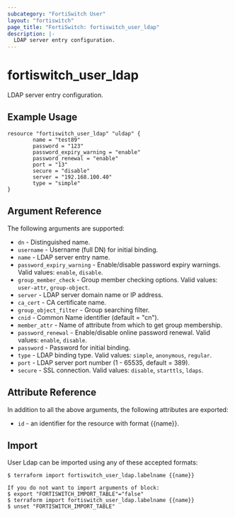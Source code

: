```yaml
---
subcategory: "FortiSwitch User"
layout: "fortiswitch"
page_title: "FortiSwitch: fortiswitch_user_ldap"
description: |-
  LDAP server entry configuration.
---
```


# fortiswitch_user_ldap
LDAP server entry configuration.

## Example Usage

```hcl
resource "fortiswitch_user_ldap" "uldap" {
        name = "test89"
        password = "123"
        password_expiry_warning = "enable"
        password_renewal = "enable"
        port = "13"
        secure = "disable"
        server = "192.168.100.40"
        type = "simple"
}
```

## Argument Reference

The following arguments are supported:

* `dn` - Distinguished name.
* `username` - Username (full DN) for initial binding.
* `name` - LDAP server entry name.
* `password_expiry_warning` - Enable/disable password expiry warnings. Valid values: `enable`, `disable`.
* `group_member_check` - Group member checking options. Valid values: `user-attr`, `group-object`.
* `server` - LDAP server domain name or IP address.
* `ca_cert` - CA certificate name.
* `group_object_filter` - Group searching filter.
* `cnid` - Common Name identifier (default = "cn").
* `member_attr` - Name of attribute from which to get group membership.
* `password_renewal` - Enable/disable online password renewal. Valid values: `enable`, `disable`.
* `password` - Password for initial binding.
* `type` - LDAP binding type. Valid values: `simple`, `anonymous`, `regular`.
* `port` - LDAP server port number (1 - 65535, default = 389).
* `secure` - SSL connection. Valid values: `disable`, `starttls`, `ldaps`.


## Attribute Reference

In addition to all the above arguments, the following attributes are exported:
* `id` - an identifier for the resource with format {{name}}.

## Import

User Ldap can be imported using any of these accepted formats:
```
$ terraform import fortiswitch_user_ldap.labelname {{name}}

If you do not want to import arguments of block:
$ export "FORTISWITCH_IMPORT_TABLE"="false"
$ terraform import fortiswitch_user_ldap.labelname {{name}}
$ unset "FORTISWITCH_IMPORT_TABLE"
```

